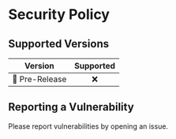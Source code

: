 # Security Policy

## Supported Versions

| Version        | Supported |
|----------------|:---------:|
| 🐣 Pre-Release |    :x:    |

## Reporting a Vulnerability

Please report vulnerabilities by opening an issue.
